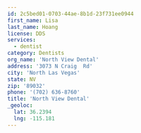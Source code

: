 ```yaml
---
id: 2c5bed01-0703-44ae-8b1d-23f731ee0944
first_name: Lisa
last_name: Hoang
license: DDS
services:
  - dentist
category: Dentists
org_name: 'North View Dental'
address: '3073 N Craig  Rd'
city: 'North Las Vegas'
state: NV
zip: '89032'
phone: '(702) 636-8760'
title: 'North View Dental'
_geoloc:
  lat: 36.2394
  lng: -115.181
---
```

